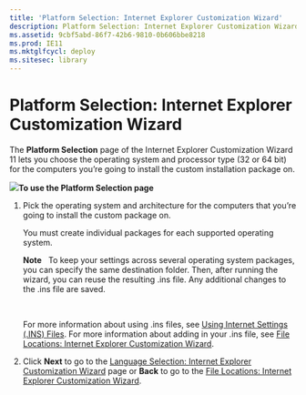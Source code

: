 ```yaml
---
title: 'Platform Selection: Internet Explorer Customization Wizard'
description: Platform Selection: Internet Explorer Customization Wizard
ms.assetid: 9cbf5abd-86f7-42b6-9810-0b606bbe8218
ms.prod: IE11
ms.mktglfcycl: deploy
ms.sitesec: library
---
```


# Platform Selection: Internet Explorer Customization Wizard


The **Platform Selection** page of the Internet Explorer Customization Wizard 11 lets you choose the operating system and processor type (32 or 64 bit) for the computers you’re going to install the custom installation package on.

![](../common/wedge.gif)**To use the Platform Selection page**

1.  Pick the operating system and architecture for the computers that you’re going to install the custom package on.

    You must create individual packages for each supported operating system.

    **Note**  
    To keep your settings across several operating system packages, you can specify the same destination folder. Then, after running the wizard, you can reuse the resulting .ins file. Any additional changes to the .ins file are saved.

     

    For more information about using .ins files, see [Using Internet Settings (.INS) Files](using-internet-settings--ins--files.md). For more information about adding in your .ins file, see [File Locations: Internet Explorer Customization Wizard](file-locations-internet-explorer-customization-wizard.md).

2.  Click **Next** to go to the [Language Selection: Internet Explorer Customization Wizard](language-selection-internet-explorer-customization-wizard.md) page or **Back** to go to the [File Locations: Internet Explorer Customization Wizard](file-locations-internet-explorer-customization-wizard.md).

 

 





